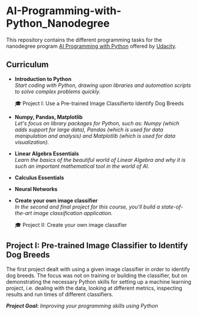 # AI-Programming-with-Python_Nanodegree
This repository contains the different programming tasks for the nanodegree program [AI Programming with Python](https://www.udacity.com/course/ai-programming-python-nanodegree--nd089) offered by [Udacity](https://www.udacity.com/).

## Curriculum

- **Introduction to Python**</br>
  _Start coding with Python, drawing upon libraries and automation scripts to solve complex problems quickly._
  
  :mortar_board: Project I: Use a Pre-trained Image Classifierto Identify Dog Breeds
  
- **Numpy, Pandas, Matplotlib**</br>
  _Let's focus on library packages for Python, such as: Numpy (which adds support for large data), Pandas (which is used for data manipulation and analysis) and Matplotlib (which is used for data visualization)._
  
- **Linear Algebra Essentials**</br>
  _Learn the basics of the beautiful world of Linear Algebra and why it is such an important mathematical tool in the world of AI._

- **Calculus Essentials**</br>

- **Neural Networks**</br>

- **Create your own image classifier**</br>
  _In the second and final project for this course, you'll build a state-of-the-art image classification application._
  
  :mortar_board: Project II: Create your own image classifier


## Project I: Pre-trained Image Classifier to Identify Dog Breeds
The first project dealt with using a given image classifier in order to identify dog breeds. The focus was not on training or building the classifier, but on demonstrating the necessary Python skills for setting up a machine learning project, i.e. dealing with the data, looking at different metrics, inspecting results and run times of different classifiers.

_**Project Goal:** Improving your programming skills using Python_
